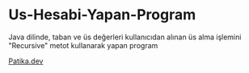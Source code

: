 # Us-Hesabi-Yapan-Program
Java dilinde, taban ve üs değerleri kullanıcıdan alınan üs alma işlemini "Recursive" metot kullanarak yapan program

[Patika.dev](https://www.patika.dev/tr)